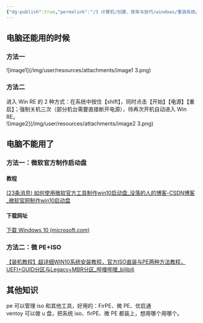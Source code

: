 ```yaml
---
{"dg-publish":true,"permalink":"/3 计算机/创建、效率与技巧/windows/重装系统/","title":"重装系统"}
---
```



## 电脑还能用的时候
### 方法一
![image1](/img/user/resources/attachments/image1 3.png)
### 方法二
进入 Win RE 的 2 种方式：在系统中按住【shift】，同时点击【开始】【电源】【重启】；强制关机三次（部分机台需要直接断开电源），待再次开机自动进入 Win RE。  
![image2](/img/user/resources/attachments/image2 3.png)

## 电脑不能用了
### 方法一：微软官方制作启动盘
#### 教程
[(23条消息) 如何使用微软官方工具制作win10启动盘_没落的人的博客-CSDN博客_微软官网制作win10启动盘](https://blog.csdn.net/weixin_43614065/article/details/120060189)
#### 下载网址
[下载 Windows 10 (microsoft.com)](https://www.microsoft.com/zh-cn/software-download/windows10%20)
### 方法二：微 PE+ISO
[【装机教程】超详细WIN10系统安装教程，官方ISO直装与PE两种方法教程，UEFI+GUID分区与Legacy+MBR分区_哔哩哔哩_bilibili](https://www.bilibili.com/video/BV1DJ411D79y/?spm_id_from=333.1007.top_right_bar_window_custom_collection.content.click&vd_source=20cb3e7c6ad3d64f0eb2d763ff005080)

## 其他知识
pe 可以管理 iso 和其他工具，好用的：FirPE、微 PE、优启通  
ventoy 可以做 u 盘，把系统 iso、firPE、微 PE 都装上，想用哪个用哪个。